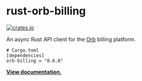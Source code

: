 # rust-orb-billing

[![crates.io](https://img.shields.io/crates/v/orb-billing.svg)](https://crates.io/crates/orb-billing)

An async Rust API client for the [Orb] billing platform.

```
# Cargo.toml
[dependencies]
orb-billing = "0.6.0"
```

**[View documentation.](https://docs.rs/orb-billing/0.6.0)**

[Orb]: https://withorb.com
